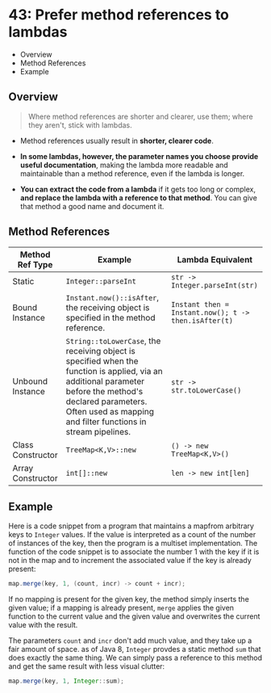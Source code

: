 # 43: Prefer method references to lambdas

* Overview
* Method References
* Example

## Overview

> Where method references are shorter and clearer, use them; where they aren't, stick with lambdas.

* Method references usually result in **shorter, clearer code**.

* **In some lambdas, however, the parameter names you choose provide useful documentation**, making the lambda more readable and maintainable than a method reference, even if the lambda is longer.

* **You can extract the code from a lambda** if it gets too long or complex, **and replace the lambda with a reference to that method**. You can give that method a good name and document it.

## Method References

| __Method Ref Type__ | __Example__ | __Lambda Equivalent__ |
|---|---|---|
| Static | `Integer::parseInt` | `str -> Integer.parseInt(str)` |
| Bound Instance | `Instant.now()::isAfter`, the receiving object is specified in the method reference. | `Instant then = Instant.now(); t -> then.isAfter(t)` |
| Unbound Instance | `String::toLowerCase`, the receiving object is specified when the function is applied, via an additional parameter before the method's declared parameters. Often used as mapping and filter functions in stream pipelines. | `str -> str.toLowerCase()` |
| Class Constructor | `TreeMap<K,V>::new` | `() -> new TreeMap<K,V>()` |
| Array Constructor | `int[]::new` | `len -> new int[len]` |

## Example

Here is a code snippet from a program that maintains a mapfrom arbitrary keys to `Integer` values. If the value is interpreted as a count of the number of instances of the key, then the program is a multiset implementation. The function of the code snippet is to associate the number 1 with the key if it is not in the map and to increment the associated value if the key is already present:

```java
map.merge(key, 1, (count, incr) -> count + incr);
```

If no mapping is present for the given key, the method simply inserts the given value; if a mapping is already present, `merge` applies the given function to the current value and the given value and overwrites the current value with the result.

The parameters `count` and `incr` don't add much value, and they take up a fair amount of space. as of Java 8, `Integer` provdes a static method `sum` that does exactly the same thing. We can simply pass a reference to this method and get the same result with less visual clutter:

```java
map.merge(key, 1, Integer::sum);
```
